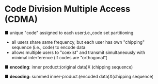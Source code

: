 # Code Division Multiple Access (CDMA)

■ unique "code" assigned to each user;i.e.,code set partitioning

*  all users share same frequency, but each user has own "chipping" sequence (i.e., code) to encode data
*  allows multiple users to "coexist" and transmit simultaneously with minimal interference (if codes are "orthogonal")

■ **encoding:** inner product:(original data)X (chipping sequence)

■ **decoding:** summed inner-product:(encoded data)X(chipping sequence)



